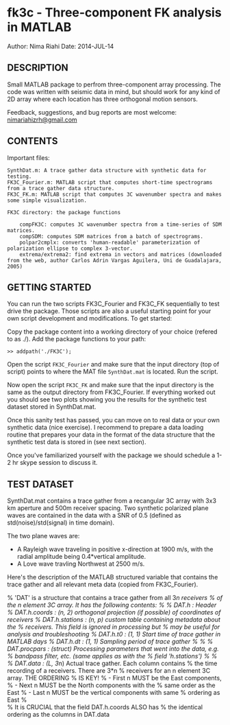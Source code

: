 # fk3c - Three-component FK analysis in MATLAB

Author: Nima Riahi
Date: 2014-JUL-14


## DESCRIPTION

Small MATLAB package to perfrom three-component array processing. The code was written with seismic data in mind, but should work for any kind of 2D array where each location has three orthogonal motion sensors.

Feedback, suggestions, and bug reports are most welcome: nimariahizrh@gmail.com


## CONTENTS

Important files:

	SynthDat.m: A trace gather data structure with synthetic data for testing.
	FK3C_Fourier.m: MATLAB script that computes short-time spectrograms from a trace gather data structure.
	FK3C_FK.m: MATLAB script that computes 3C wavenumber spectra and makes some simple visualization.
	
	FK3C directory: the package functions
	
		compFK3C: computes 3C wavenumber spectra from a time-series of SDM matrices.
		compSDM: computes SDM matrices from a batch of spectrograms.
		polpar2cmplx: converts 'human-readable' parameterization of polarization ellipse to complex 3-vector.
		extrema/extrema2: find extrema in vectors and matrices (downloaded from the web, author Carlos Adrin Vargas Aguilera, Uni de Guadalajara, 2005)
		

	
## GETTING STARTED

You can run the two scripts FK3C_Fourier and FK3C_FK sequentially to test drive the package. Those scripts are also a useful starting point for your own script development and modifications. To get started:

Copy the package content into a working directory of your choice (refered to as ./). Add the package functions to your path:

`>> addpath('./FK3C');`

Open the script `FK3C_Fourier` and make sure that the input directory (top of script) points to where the MAT file `SynthDat.mat` is located. Run the script.

Now open the script `FK3C_FK` and make sure that the input directory is the same as the output directory from FK3C_Fourier. If everything worked out you should see two plots showing you the results for the synthetic test dataset stored in SynthDat.mat.

Once this sanity test has passed, you can move on to real data or your own synthetic data (nice exercise). I recommend to prepare a data loading routine that prepares your data in the format of the data structure that the synthetic test data is stored in (see next section).

Once you've familiarized yourself with the package we should schedule a 1-2 hr skype session to discuss it.




## TEST DATASET

SynthDat.mat contains a trace gather from a recangular 3C array with 3x3 km aperture and 500m receiver spacing. Two synthetic polarized plane waves are contained in the data with a SNR of 0.5 (defined as std(noise)/std(signal) in time domain).

The two plane waves are:

- A Rayleigh wave traveling in positive x-direction at 1900 m/s, with the radial amplitude being 0.4*vertical amplitude.
- A Love wave travling Northwest at 2500 m/s.

Here's the description of the MATLAB structured variable that contains the trace gather and all relevant meta data (copied from FK3C_Fourier). 


% 'DAT' is a structure that contains a trace gather from all 3*n receivers
% of the n element 3C array. It has the following contents:
% 
% DAT.h             : Header
% DAT.h.coords      : (n, 2) orthogonal projection (if possible) of coordinates of receivers
% DAT.h.stations    : (n, p) custom table containing metadata about the
%                       receivers. This field is ignored in processing but
%                       may be useful for analysis and troubleshooting
% DAT.h.t0          : (1, 1) Start time of trace gather in MATLAB days
% DAT.h.dt          : (1, 1) Sampling period of trace gather
% 
% 
% DAT.procpars      : (struct) Processing parameters that went into the data, e.g.
%                       bandpass filter, etc. (same applies as with the
%                       field 'h.stations')
% 
% 
% DAT.data          : (L, 3*n) Actual trace gather. Each column contains
%                       the time recording of a receivers. There are 3*n
%                       receivers for an n element 3C array. THE ORDERING
%                       IS KEY!
%                       - First n MUST be the East components,
%                       - Next n MUST be the North components with the
%                       same order as the East
%                       - Last n MUST be the vertical components with same
%                       ordering as East
%                       
%                       It is CRUCIAL that the field DAT.h.coords ALSO has
%                       the identical ordering as the columns in DAT.data

